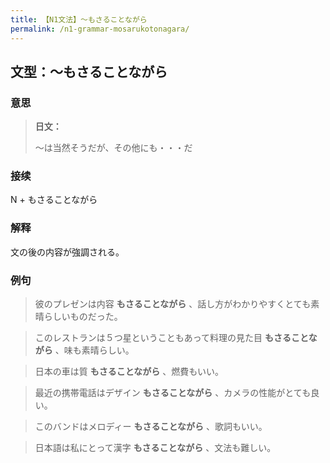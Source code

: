 ```yaml
---
title: 【N1文法】〜もさることながら
permalink: /n1-grammar-mosarukotonagara/
---
```


## 文型：〜もさることながら

### 意思

> **日文：**
> 
> 〜は当然そうだが、その他にも・・・だ


### 接续

N + もさることながら

### 解释

文の後の内容が強調される。

### 例句

> 彼のプレゼンは内容 **もさることながら** 、話し方がわかりやすくとても素晴らしいものだった。

> このレストランは５つ星ということもあって料理の見た目 **もさることながら** 、味も素晴らしい。

> 日本の車は質 **もさることながら** 、燃費もいい。

> 最近の携帯電話はデザイン **もさることながら** 、カメラの性能がとても良い。

> このバンドはメロディー **もさることながら** 、歌詞もいい。

> 日本語は私にとって漢字 **もさることながら** 、文法も難しい。

